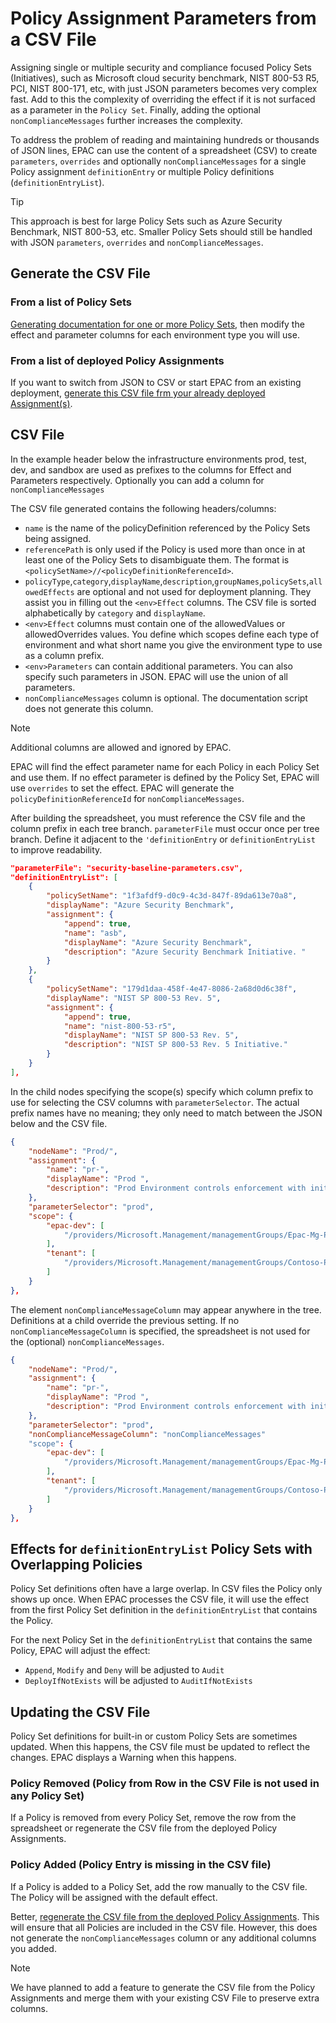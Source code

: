 
# Policy Assignment Parameters from a CSV File

Assigning single or multiple security and compliance focused Policy Sets (Initiatives), such as Microsoft cloud security benchmark, NIST 800-53 R5, PCI, NIST 800-171, etc, with just JSON parameters becomes very complex fast. Add to this the complexity of overriding the effect if it is not surfaced as a parameter in the `Policy Set`. Finally, adding the optional `nonComplianceMessages` further increases the complexity.

To address the problem of reading and maintaining hundreds or thousands of JSON lines, EPAC can use the content of a spreadsheet (CSV) to create `parameters`, `overrides` and optionally `nonComplianceMessages` for a single Policy assignment `definitionEntry` or multiple Policy definitions (`definitionEntryList`).

> [!TIP]
> This approach is best for large Policy Sets such as Azure Security Benchmark, NIST 800-53, etc. Smaller Policy Sets should still be handled with JSON `parameters`, `overrides` and `nonComplianceMessages`.

## Generate the CSV File

### From a list of Policy Sets

[Generating documentation for one or more Policy Sets](operational-scripts-documenting-policy.md#policy-set-documentation), then modify the effect and parameter columns for each environment type you will use.

### From a list of deployed Policy Assignments

If you want to switch from JSON to CSV or start EPAC from an existing deployment, [generate this CSV file frm your already deployed Assignment(s)](operational-scripts-documenting-policy.md#assignment-documentation).

## CSV File

In the example header below the infrastructure environments prod, test, dev, and sandbox are used as prefixes to the columns for Effect and Parameters respectively. Optionally you can add a column for `nonComplianceMessages`

The CSV file generated contains the following headers/columns:

* `name` is the name of the policyDefinition referenced by the Policy Sets being assigned.
* `referencePath` is only used if the Policy is used more than once in at least one of the Policy Sets to disambiguate them. The format is `<policySetName>//<policyDefinitionReferenceId>`.
* `policyType`,`category`,`displayName`,`description`,`groupNames`,`policySets`,`allowedEffects` are optional and not used for deployment planning. They assist you in filling out the `<env>Effect` columns. The CSV file is sorted alphabetically by `category` and `displayName`.
* `<env>Effect` columns must contain one of the allowedValues or allowedOverrides values. You define which scopes define each type of environment and what short name you give the environment type to use as a column prefix.
* `<env>Parameters` can contain additional parameters. You can also specify such parameters in JSON. EPAC will use the union of all parameters.
* `nonComplianceMessages` column is optional. The documentation script does not generate this column.

> [!NOTE]
> Additional columns are allowed and ignored by EPAC.

EPAC will find the effect parameter name for each Policy in each Policy Set and use them. If no effect parameter is defined by the Policy Set, EPAC will use `overrides` to set the effect. EPAC will generate the `policyDefinitionReferenceId` for `nonComplianceMessages`.

After building the spreadsheet, you must reference the CSV file and the column prefix in each tree branch. `parameterFile` must occur once per tree branch. Define it adjacent to the `'definitionEntry` or `definitionEntryList` to improve readability.

```json
"parameterFile": "security-baseline-parameters.csv",
"definitionEntryList": [
    {
        "policySetName": "1f3afdf9-d0c9-4c3d-847f-89da613e70a8",
        "displayName": "Azure Security Benchmark",
        "assignment": {
            "append": true,
            "name": "asb",
            "displayName": "Azure Security Benchmark",
            "description": "Azure Security Benchmark Initiative. "
        }
    },
    {
        "policySetName": "179d1daa-458f-4e47-8086-2a68d0d6c38f",
        "displayName": "NIST SP 800-53 Rev. 5",
        "assignment": {
            "append": true,
            "name": "nist-800-53-r5",
            "displayName": "NIST SP 800-53 Rev. 5",
            "description": "NIST SP 800-53 Rev. 5 Initiative."
        }
    }
],
```

In the child nodes specifying the scope(s) specify which column prefix to use for selecting the CSV columns with `parameterSelector`. The actual prefix names have no meaning; they only need to match between the JSON below and the CSV file.

```json
{
    "nodeName": "Prod/",
    "assignment": {
        "name": "pr-",
        "displayName": "Prod ",
        "description": "Prod Environment controls enforcement with initiative "
    },
    "parameterSelector": "prod",
    "scope": {
        "epac-dev": [
            "/providers/Microsoft.Management/managementGroups/Epac-Mg-Prod"
        ],
        "tenant": [
            "/providers/Microsoft.Management/managementGroups/Contoso-Prod"
        ]
    }
},
```

The element `nonComplianceMessageColumn` may appear anywhere in the tree. Definitions at a child override the previous setting. If no `nonComplianceMessageColumn` is specified, the spreadsheet is not used for the (optional) `nonComplianceMessages`.

```json
{
    "nodeName": "Prod/",
    "assignment": {
        "name": "pr-",
        "displayName": "Prod ",
        "description": "Prod Environment controls enforcement with initiative "
    },
    "parameterSelector": "prod",
    "nonComplianceMessageColumn": "nonComplianceMessages"
    "scope": {
        "epac-dev": [
            "/providers/Microsoft.Management/managementGroups/Epac-Mg-Prod"
        ],
        "tenant": [
            "/providers/Microsoft.Management/managementGroups/Contoso-Prod"
        ]
    }
},
```

## Effects for `definitionEntryList` Policy Sets with Overlapping Policies

Policy Set definitions often have a large overlap. In CSV files the Policy only shows up once. When EPAC processes the CSV file, it will use the effect from the first Policy Set definition in the `definitionEntryList` that contains the Policy.

For the next Policy Set in the `definitionEntryList` that contains the same Policy, EPAC will adjust the effect:
- `Append`, `Modify` and `Deny` will be adjusted to `Audit`
- `DeployIfNotExists` will be adjusted to `AuditIfNotExists`

## Updating the CSV File

Policy Set definitions for built-in or custom Policy Sets are sometimes updated. When this happens, the CSV file must be updated to reflect the changes. EPAC displays a Warning  when this happens.

### Policy Removed (Policy from Row in the CSV File is not used in any Policy Set)

If a Policy is removed from every Policy Set, remove the row from the spreadsheet or regenerate the CSV file from the deployed Policy Assignments.

### Policy Added (Policy Entry is missing in the CSV file)

If a Policy is added to a Policy Set, add the row manually to the CSV file. The Policy will be assigned with the default effect.

Better, [regenerate the CSV file from the deployed Policy Assignments](operational-scripts-documenting-policy.md#assignment-documentation). This will ensure that all Policies are included in the CSV file. However, this does not generate the `nonComplianceMessages` column or any additional columns you added.

> [!NOTE]
> We have planned to add a feature to generate the CSV file from the Policy Assignments and merge them with your existing CSV File to preserve extra columns.
